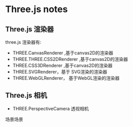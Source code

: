 # Three.js notes  



## Three.js 渲染器


three.js 渲染器有:

- THREE.CanvasRenderer ,基于canvas2D的渲染器
- THREE.THREE.CSS2DRenderer ,基于canvas2D的渲染器
- THREE.CSS3DRenderer ,基于canvas2D的渲染器
- THREE.SVGRenderer，基于 SVG渲染的渲染器
- THREE.WebGLRenderer， 基于WebGL渲染的渲染器


## Three.js 相机

- THREE.PerspectiveCamera 透视相机

场景场景
